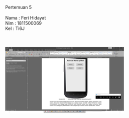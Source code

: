 Pertemuan 5<br>
<br>
Nama    : Feri Hidayat<br>
Nim     : 1811500069<br>
Kel     : Ti6J<br>
<br>
<br><br>
<img src="SS5.png" width="75%">

